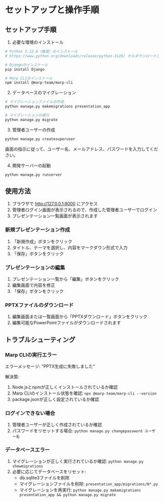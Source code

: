 # セットアップと操作手順

## セットアップ手順

1. 必要な環境のインストール

```bash
# Python 3.12.6（推奨）のインストール
# https://www.python.org/downloads/release/python-3126/ からダウンロードしてインストール

# Djangoのインストール
pip install Django

# Marp CLIのインストール
npm install @marp-team/marp-cli
```

2. データベースのマイグレーション

```bash
# マイグレーションファイルの作成
python manage.py makemigrations presentation_app

# マイグレーションの実行
python manage.py migrate
```

3. 管理者ユーザーの作成

```bash
python manage.py createsuperuser
```

画面の指示に従って、ユーザー名、メールアドレス、パスワードを入力してください。

4. 開発サーバーの起動

```bash
python manage.py runserver
```

## 使用方法

1. ブラウザで http://127.0.0.1:8000 にアクセス
2. 管理者ログイン画面が表示されるので、作成した管理者ユーザーでログイン
3. プレゼンテーション一覧画面が表示されます

### 新規プレゼンテーション作成

1. 「新規作成」ボタンをクリック
2. タイトル、テーマを選択し、内容をマークダウン形式で入力
3. 「保存」ボタンをクリック

### プレゼンテーションの編集

1. プレゼンテーション一覧から「編集」ボタンをクリック
2. 編集画面で内容を修正
3. 「保存」ボタンをクリック

### PPTXファイルのダウンロード

1. 編集画面または一覧画面から「PPTXダウンロード」ボタンをクリック
2. 編集可能なPowerPointファイルがダウンロードされます

## トラブルシューティング

### Marp CLIの実行エラー

エラーメッセージ: "PPTX生成に失敗しました"

解決策:

1. Node.jsとnpmが正しくインストールされているか確認
2. Marp CLIのインストール状態を確認: `npx @marp-team/marp-cli --version`
3. package.jsonが正しく設定されているか確認

### ログインできない場合

1. 管理者ユーザーが正しく作成されているか確認
2. パスワードをリセットする場合: `python manage.py changepassword ユーザー名`

### データベースエラー

1. マイグレーションが正しく実行されているか確認: `python manage.py showmigrations`
2. 必要に応じてデータベースをリセット:
   - db.sqlite3ファイルを削除
   - マイグレーションファイルを削除: `presentation_app/migrations/0*.py`
   - マイグレーションを再実行: `python manage.py makemigrations presentation_app && python manage.py migrate`
